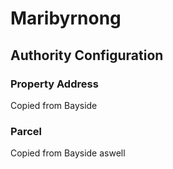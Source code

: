 # Maribyrnong

## Authority Configuration

### Property Address

Copied from Bayside

### Parcel

Copied from Bayside aswell
